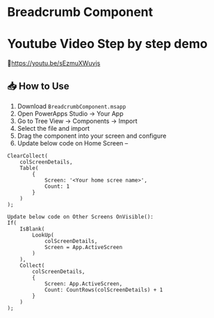 # Breadcrumb Component
# Youtube Video Step by step demo
🔗https://youtu.be/sEzmuXWuvjs

## 📥 How to Use
1. Download `BreadcrumbComponent.msapp`
2. Open PowerApps Studio → Your App
3. Go to Tree View → Components → Import
4. Select the file and import
5. Drag the component into your screen and configure
6. Update below code on Home Screen – 
```OnVisible(): 
ClearCollect(
    colScreenDetails,
    Table(
        {
            Screen: '<Your home scree name>',
            Count: 1
        }
    )
);

Update below code on Other Screens OnVisible():
If(
    IsBlank(
        LookUp(
            colScreenDetails,
            Screen = App.ActiveScreen
        )
    ),
    Collect(
        colScreenDetails,
        {
            Screen: App.ActiveScreen,
            Count: CountRows(colScreenDetails) + 1
        }
    )
);


